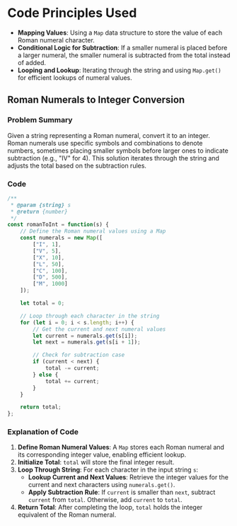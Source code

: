 # Code Principles Used
- **Mapping Values**: Using a `Map` data structure to store the value of each Roman numeral character.
- **Conditional Logic for Subtraction**: If a smaller numeral is placed before a larger numeral, the smaller numeral is subtracted from the total instead of added.
- **Looping and Lookup**: Iterating through the string and using `Map.get()` for efficient lookups of numeral values.

## Roman Numerals to Integer Conversion
### Problem Summary
Given a string representing a Roman numeral, convert it to an integer. Roman numerals use specific symbols and combinations to denote numbers, sometimes placing smaller symbols before larger ones to indicate subtraction (e.g., "IV" for 4). This solution iterates through the string and adjusts the total based on the subtraction rules.

### Code
```javascript
/**
 * @param {string} s
 * @return {number}
 */
const romanToInt = function(s) {
    // Define the Roman numeral values using a Map
    const numerals = new Map([
        ["I", 1],
        ["V", 5],
        ["X", 10],
        ["L", 50],
        ["C", 100],
        ["D", 500],
        ["M", 1000]
    ]);

    let total = 0;

    // Loop through each character in the string
    for (let i = 0; i < s.length; i++) {
        // Get the current and next numeral values
        let current = numerals.get(s[i]);
        let next = numerals.get(s[i + 1]);

        // Check for subtraction case
        if (current < next) {
            total -= current;
        } else {
            total += current;
        }
    }

    return total;
};
```

### Explanation of Code
1. **Define Roman Numeral Values**: A `Map` stores each Roman numeral and its corresponding integer value, enabling efficient lookup.
2. **Initialize Total**: `total` will store the final integer result.
3. **Loop Through String**: For each character in the input string `s`:
   - **Lookup Current and Next Values**: Retrieve the integer values for the current and next characters using `numerals.get()`.
   - **Apply Subtraction Rule**: If `current` is smaller than `next`, subtract `current` from `total`. Otherwise, add `current` to `total`.
4. **Return Total**: After completing the loop, `total` holds the integer equivalent of the Roman numeral.